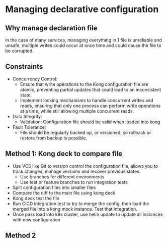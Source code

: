 # Managing declarative configuration

## Why manage declaration file

In the case of many services, managing everything in 1 file is unreliable and unsafe, multiple writes could occur at once time and could cause the file to be corrupted.

## Constraints

- Concurrency Control:
  - Ensure that write operations to the Kong configuration file are atomic, preventing partial updates that could lead to an inconsistent state.
  - Implement locking mechanisms to handle concurrent writes and reads, ensuring that only one process can perform write operations at a time, while still allowing multiple concurrent reads.
- Data Integrity:
  - Validation: Configuration file should be valid when loaded into kong
- Fault Tolerance:
  - File should be regularly backed up, or versioned, so rollback or restore from backup is possible.

## Method 1: Kong deck to compare file

- Use VCS like Git to version control the configuration file, allows you to track changes, manage versions and recover previous states.
  - Use branches for different environments
  - Use test or feature branches to run integration tests
- Split configuration files into smaller files
- Compare the diff to the main file using kong deck
- Kong deck test the file
- Run CICD integration test to try to merge the config, then load the merged file into a kong mock instance. Test that integration.
- Once pass load into k8s cluster, use helm update to update all instances with new configuration

## Method 2
